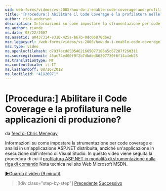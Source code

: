 ```yaml
---
uid: web-forms/videos/vs-2005/how-do-i-enable-code-coverage-and-profiling-in-production-applications
title: '[Procedura:] Abilitare il Code Coverage e la profilatura nelle applicazioni di produzione? | Microsoft Docs'
author: rick-anderson
description: Informazioni su come impostare la strumentazione per code coverage e analisi in un'applicazione ASP.NET distribuita, anziché un'applicazione in esecuzione all'interno Vi...
ms.author: riande
ms.date: 08/22/2007
ms.assetid: a0437314-e310-425a-b67b-0dc06878dbe2
msc.legacyurl: /web-forms/videos/vs-2005/how-do-i-enable-code-coverage-and-profiling-in-production-applications
msc.type: video
ms.openlocfilehash: d7937ecd85054621665077186a5c67287f260311
ms.sourcegitcommit: 45ac74e400f9f2b7dbded66297730f6f14a4eb25
ms.translationtype: MT
ms.contentlocale: it-IT
ms.lasthandoff: 08/16/2018
ms.locfileid: "41826971"
---
```

<a name="how-do-i-enable-code-coverage-and-profiling-in-production-applications"></a>[Procedura:] Abilitare il Code Coverage e la profilatura nelle applicazioni di produzione?
====================
da [feed di Chris Menegay](https://twitter.com/CMenegay)

Informazioni su come impostare la strumentazione per code coverage e analisi in un'applicazione ASP.NET distribuita, anziché un'applicazione in esecuzione dall'interno di Visual Studio. In questo video viene seguita la procedura di cui il [profilatura ASP.NET in modalità di strumentazione dalla riga di comando](https://msdn.microsoft.com/teamsystem/aa718860.aspx) Nota tecnica nel sito Web Microsoft MSDN.

[&#9654;Guarda il video (9 minuti)](https://channel9.msdn.com/Blogs/ASP-NET-Site-Videos/how-do-i-enable-code-coverage-and-profiling-in-production-applications)

> [!div class="step-by-step"]
> [Precedente](how-do-i-run-unit-tests-against-a-deployed-database.md)
> [Successivo](web-deployment-projects.md)

